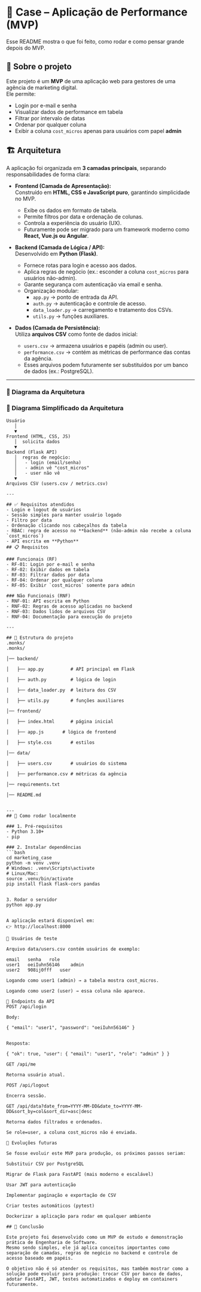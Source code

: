 # 📄 Case – Aplicação de Performance (MVP)

Esse README mostra o que foi feito, como rodar e como pensar grande depois do MVP.

## 🚀 Sobre o projeto
Este projeto é um **MVP** de uma aplicação web para gestores de uma agência de marketing digital.  
Ele permite:  
- Login por e-mail e senha  
- Visualizar dados de performance em tabela  
- Filtrar por intervalo de datas  
- Ordenar por qualquer coluna  
- Exibir a coluna `cost_micros` apenas para usuários com papel **admin**  

## 🏗️ Arquitetura  

A aplicação foi organizada em **3 camadas principais**, separando responsabilidades de forma clara:  

- **Frontend (Camada de Apresentação):**  
  Construído em **HTML, CSS e JavaScript puro**, garantindo simplicidade no MVP.  
  - Exibe os dados em formato de tabela.  
  - Permite filtros por data e ordenação de colunas.  
  - Controla a experiência do usuário (UX).  
  - Futuramente pode ser migrado para um framework moderno como **React, Vue.js ou Angular**.  

- **Backend (Camada de Lógica / API):**  
  Desenvolvido em **Python (Flask)**.  
  - Fornece rotas para login e acesso aos dados.  
  - Aplica regras de negócio (ex.: esconder a coluna `cost_micros` para usuários não-admin).  
  - Garante segurança com autenticação via email e senha.  
  - Organização modular:  
    - `app.py` → ponto de entrada da API.  
    - `auth.py` → autenticação e controle de acesso.  
    - `data_loader.py` → carregamento e tratamento dos CSVs.  
    - `utils.py` → funções auxiliares.  

- **Dados (Camada de Persistência):**  
  Utiliza **arquivos CSV** como fonte de dados inicial:  
  - `users.csv` → armazena usuários e papéis (admin ou user).  
  - `performance.csv` → contém as métricas de performance das contas da agência.  
  - Esses arquivos podem futuramente ser substituídos por um banco de dados (ex.: PostgreSQL).  

---

### 🔎 Diagrama da Arquitetura  

### 🔗 Diagrama Simplificado da Arquitetura  

```plaintext
Usuário
   │
   ▼
Frontend (HTML, CSS, JS)
   │  solicita dados
   ▼
Backend (Flask API)
   │  regras de negócio:
   │   - login (email/senha)
   │   - admin vê "cost_micros"
   │   - user não vê
   ▼
Arquivos CSV (users.csv / metrics.csv)

---

## ✅ Requisitos atendidos
- Login e logout de usuários  
- Sessão simples para manter usuário logado  
- Filtro por data  
- Ordenação clicando nos cabeçalhos da tabela  
- RBAC: regra de acesso no **backend** (não-admin não recebe a coluna `cost_micros`)  
- API escrita em **Python**  
## 📋 Requisitos

### Funcionais (RF)
- RF-01: Login por e-mail e senha
- RF-02: Exibir dados em tabela
- RF-03: Filtrar dados por data
- RF-04: Ordenar por qualquer coluna
- RF-05: Exibir `cost_micros` somente para admin

### Não Funcionais (RNF)
- RNF-01: API escrita em Python
- RNF-02: Regras de acesso aplicadas no backend
- RNF-03: Dados lidos de arquivos CSV
- RNF-04: Documentação para execução do projeto

---

## 📂 Estrutura do projeto
.monks/
.monks/

│── backend/

│   ├── app.py          # API principal em Flask

│   ├── auth.py         # lógica de login

│   ├── data_loader.py  # leitura dos CSV

│   ├── utils.py        # funções auxiliares

│── frontend/

│   ├── index.html      # página inicial

│   ├── app.js       # lógica de frontend

│   ├── style.css       # estilos

│── data/

│   ├── users.csv       # usuários do sistema

│   ├── performance.csv # métricas da agência

│── requirements.txt

│── README.md


---
## 🔧 Como rodar localmente

### 1. Pré-requisitos
- Python 3.10+  
- pip  

### 2. Instalar dependências
```bash
cd marketing_case
python -m venv .venv
# Windows: .venv\Scripts\activate
# Linux/Mac:
source .venv/bin/activate
pip install flask flask-cors pandas


3. Rodar o servidor
python app.py


A aplicação estará disponível em:
👉 http://localhost:8000

🔑 Usuários de teste

Arquivo data/users.csv contém usuários de exemplo:

email	senha	role
user1	oeiIuhn56146	admin
user2	908ij0fff	user

Logando como user1 (admin) → a tabela mostra cost_micros.

Logando como user2 (user) → essa coluna não aparece.

📡 Endpoints da API
POST /api/login

Body:

{ "email": "user1", "password": "oeiIuhn56146" }


Resposta:

{ "ok": true, "user": { "email": "user1", "role": "admin" } }

GET /api/me

Retorna usuário atual.

POST /api/logout

Encerra sessão.

GET /api/data?date_from=YYYY-MM-DD&date_to=YYYY-MM-DD&sort_by=col&sort_dir=asc|desc

Retorna dados filtrados e ordenados.

Se role=user, a coluna cost_micros não é enviada.

🌱 Evoluções futuras

Se fosse evoluir este MVP para produção, os próximos passos seriam:

Substituir CSV por PostgreSQL

Migrar de Flask para FastAPI (mais moderno e escalável)

Usar JWT para autenticação

Implementar paginação e exportação de CSV

Criar testes automáticos (pytest)

Dockerizar a aplicação para rodar em qualquer ambiente

## 🌟 Conclusão

Este projeto foi desenvolvido como um MVP de estudo e demonstração prática de Engenharia de Software.
Mesmo sendo simples, ele já aplica conceitos importantes como separação de camadas, regras de negócio no backend e controle de acesso baseado em papéis.

O objetivo não é só atender os requisitos, mas também mostrar como a solução pode evoluir para produção: trocar CSV por banco de dados, adotar FastAPI, JWT, testes automatizados e deploy em containers futuramente.
